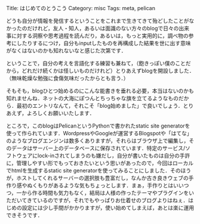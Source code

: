 Title: はじめてのとうこう
Category: misc
Tags: meta, pelican

どうも自分が情報を発信するということをこれまで生きてきて殆どしたことがなかったのだけれど，友人・知人，あるいは面識のない方々のblogで日々の出来事に対する洞察や思考過程を読んだり，あるいは，もっと実用的に，調べ物の参考にしたりするにつけ，自分もinputしたものを再構成した結果を世に出す意味がなくはないのかも知れないなと感じた次第です．

ということで，自分の考えを言語化する練習も兼ねて，（飽きっぽい僕のことだから，どれだけ続くかは怪しいものだけれど）とりあえずblogを開設しました．（無味乾燥な勉強に食傷気味だったからとも言う．）

そもそも，blogひとつ始めるのにこんな能書きを垂れる必要，本当はないのかも知れませんね．ネットの大海にぽつんとちっちゃな旗を立てるようなものだから．最初のエントリなんて，それこそ「blog始めました」で良いでしょう．とりあえず，よろしくお願いいたします．

ところで，このblogはPelicanというPythonで書かれたstatic site generatorを使って作られています．WordpressやGoogleが運営するBlogspotや「はてな」のようなブログエンジンは数多くありますが，それらはブラウザ上で編集し，そのデータはサーバー上のデータベースに保存されています．特定のサービス/ソフトウェアにlock-inされてしまうのも嫌だし，自分が書いたものは自分の手許に，管理しやすい形でもっておきたいという思いがあったので，今回はローカルでhtmlを生成するstatic site generatorを使ってみることにしました．そのほうが，ホストしてくれるサーバーの選択肢も豊富だし，なんか古き良きウェブの手作り感やぬくもりがあるような気もちょっとします．まぁ，手作りとはいいつつ，一から作る時間も気力もなく，結局は人様の作ったテーマやプラグインをいただいてきているのですが，それでもやっぱりお仕着せのブログよりはねぇ．はじめの設定には少し手間がかかりますが，使い始めてしまえば，あとは楽に運用できそうです．
